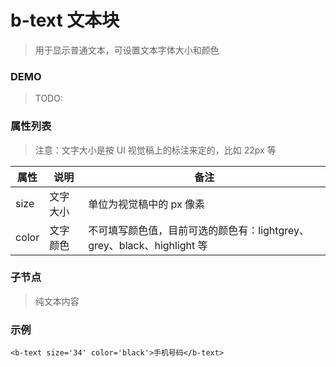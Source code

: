 # b-text 文本块
> 用于显示普通文本，可设置文本字体大小和颜色

### DEMO
> TODO:

### 属性列表
> 注意：文字大小是按 UI 视觉稿上的标注来定的，比如 22px 等

属性 | 说明 | 备注 
--- | --- | ---
size | 文字大小 | 单位为视觉稿中的 px 像素 
color | 文字颜色 | 不可填写颜色值，目前可选的颜色有：lightgrey、grey、black、highlight 等

### 子节点
> 纯文本内容

### 示例
```
<b-text size='34' color='black'>手机号码</b-text>
```
